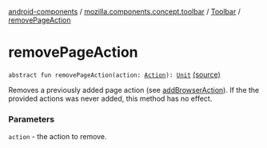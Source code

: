 [android-components](../../index.md) / [mozilla.components.concept.toolbar](../index.md) / [Toolbar](index.md) / [removePageAction](./remove-page-action.md)

# removePageAction

`abstract fun removePageAction(action: `[`Action`](-action/index.md)`): `[`Unit`](https://kotlinlang.org/api/latest/jvm/stdlib/kotlin/-unit/index.html) [(source)](https://github.com/mozilla-mobile/android-components/blob/master/components/concept/toolbar/src/main/java/mozilla/components/concept/toolbar/Toolbar.kt#L117)

Removes a previously added page action (see [addBrowserAction](add-browser-action.md)). If the the provided
actions was never added, this method has no effect.

### Parameters

`action` - the action to remove.